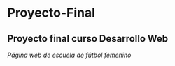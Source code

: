 # Proyecto-Final
Proyecto final curso Desarrollo Web
---
*Página web de escuela de fútbol femenino*
